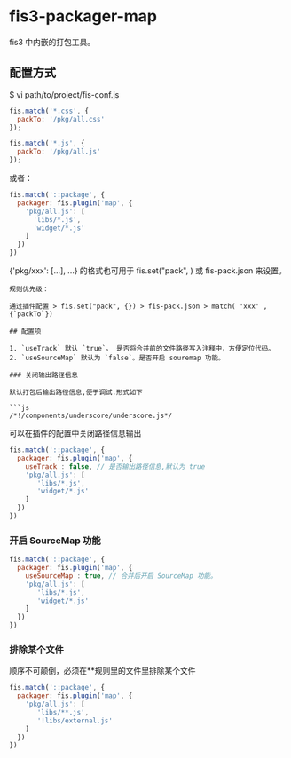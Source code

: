 fis3-packager-map
=====================


fis3 中内嵌的打包工具。


## 配置方式

$ vi path/to/project/fis-conf.js

```javascript
fis.match('*.css', {
  packTo: '/pkg/all.css'
});

fis.match('*.js', {
  packTo: '/pkg/all.js'
});
```

或者：

```js
fis.match('::package', {
  packager: fis.plugin('map', {
    'pkg/all.js': [
      'libs/*.js',
      'widget/*.js'
    ]
  })
})
```
{'pkg/xxx': [...], ...} 的格式也可用于 fis.set("pack", ) 或 fis-pack.json 来设置。
```
规则优先级：

通过插件配置 > fis.set("pack", {}) > fis-pack.json > match( 'xxx' , {`packTo`})

## 配置项

1. `useTrack` 默认 `true`。 是否将合并前的文件路径写入注释中，方便定位代码。
2. `useSourceMap` 默认为 `false`。是否开启 souremap 功能。

### 关闭输出路径信息

默认打包后输出路径信息,便于调试.形式如下

```js
/*!/components/underscore/underscore.js*/
```

可以在插件的配置中关闭路径信息输出

```js
fis.match('::package', {
  packager: fis.plugin('map', {
    useTrack : false, // 是否输出路径信息,默认为 true
    'pkg/all.js': [
       'libs/*.js',
       'widget/*.js'
    ]
  })
})
```

### 开启 SourceMap 功能

```js
fis.match('::package', {
  packager: fis.plugin('map', {
    useSourceMap : true, // 合并后开启 SourceMap 功能。
    'pkg/all.js': [
       'libs/*.js',
       'widget/*.js'
    ]
  })
})
```

### 排除某个文件
顺序不可颠倒，必须在**规则里的文件里排除某个文件
```js
fis.match('::package', {
  packager: fis.plugin('map', {
    'pkg/all.js': [
       'libs/**.js',
       '!libs/external.js'
    ]
  })
})
```



